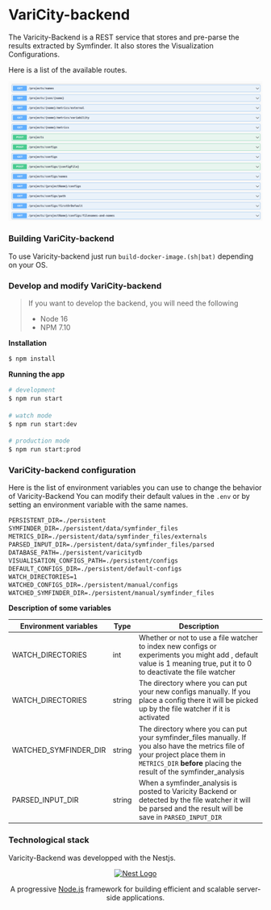 # VariCity-backend

The Varicity-Backend is a REST service that stores and pre-parse the results extracted by Symfinder. It also stores the Visualization Configurations.

Here is a list of the available routes.
<p align="center">
  <img src="images/rest-routes.png" alt="Available REST routes" />
</p>

### Building VariCity-backend

To use Varicity-backend just run `build-docker-image.(sh|bat)` depending on your OS.


### Develop and modify VariCity-backend

>If you want to develop the backend, you will need the following
>- Node 16
>- NPM 7.10


__Installation__

```bash
$ npm install
```

__Running the app__

```bash
# development
$ npm run start

# watch mode
$ npm run start:dev

# production mode
$ npm run start:prod
```


### VariCity-backend configuration
Here is the list of environment variables you can use to change the behavior of Varicity-Backend
You can modify their default values in the `.env` or by setting an environment variable with the same names.

```properties
PERSISTENT_DIR=./persistent
SYMFINDER_DIR=./persistent/data/symfinder_files
METRICS_DIR=./persistent/data/symfinder_files/externals
PARSED_INPUT_DIR=./persistent/data/symfinder_files/parsed
DATABASE_PATH=./persistent/varicitydb
VISUALISATION_CONFIGS_PATH=./persistent/configs
DEFAULT_CONFIGS_DIR=./persistent/default-configs
WATCH_DIRECTORIES=1
WATCHED_CONFIGS_DIR=./persistent/manual/configs
WATCHED_SYMFINDER_DIR=./persistent/manual/symfinder_files
```

__Description of some variables__

| Environment variables | Type   | Description                                                                                                                                                                                          |
| --------------------- | ------ | ---------------------------------------------------------------------------------------------------------------------------------------------------------------------------------------------------- |
| WATCH_DIRECTORIES     | int    | Whether or not to use a file watcher to index new configs or experiments you might add , default value is 1 meaning true, put it to 0 to deactivate the file watcher                                 |
| WATCH_DIRECTORIES     | string | The directory where you can put your new configs manually. If you place a config there it will be picked up by the file watcher if it is activated                                                   |
| WATCHED_SYMFINDER_DIR | string | The directory where you can put your symfinder_files manually. If you also have the metrics file of your project place them in `METRICS_DIR` **before** placing the result of the symfinder_analysis |
| PARSED_INPUT_DIR      | string | When a symfinder_analysis is posted to Varicity Backend or detected by the file watcher it will be parsed and the result will be save in `PARSED_INPUT_DIR`                                            |
### Technological stack
Varicity-Backend was developped with the Nestjs.
<p align="center">
  <a href="http://nestjs.com/" target="blank"><img src="https://nestjs.com/img/logo_text.svg" width="320" alt="Nest Logo" /></a>
</p>

[circleci-image]: https://img.shields.io/circleci/build/github/nestjs/nest/master?token=abc123def456
[circleci-url]: https://circleci.com/gh/nestjs/nest

  <p align="center">A progressive <a href="http://nodejs.org" target="_blank">Node.js</a> framework for building efficient and scalable server-side applications.</p>
    <p align="center">